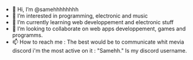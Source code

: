 - 👋 Hi, I’m @samehhhhhhhh
- 👀 I’m interested in programming, electronic and music
- 🌱 I’m currently learning web developpement and electronic stuff
- 💞️ I’m looking to collaborate on web apps developpement, games and programms.
- 📫 How to reach me : The best would be to communicate whit mevia discord i'm the most active on it : "Samehh." Is my discord username.

<!---
samehhhhhhhh/samehhhhhhhh is a ✨ special ✨ repository because its `README.md` (this file) appears on your GitHub profile.
You can click the Preview link to take a look at your changes.
--->
